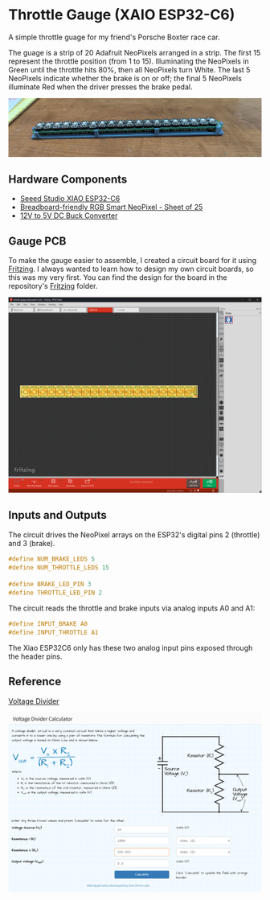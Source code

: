 # Throttle Gauge (XAIO ESP32-C6)

A simple throttle guage for my friend's Porsche Boxter race car.

The guage is a strip of 20 Adafruit NeoPixels arranged in a strip. The first 15 represent the throttle position (from 1 to 15). Illuminating the NeoPixels in Green until the throttle hits 80%, then all NeoPixels turn White. The last 5 NeoPixels indicate whether the brake is on or off; the final 5 NeoPixels illuminate Red when the driver presses the brake pedal.

![NeoPixel strip](images/neopixel-strip.jpg)

## Hardware Components

+ [Seeed Studio XIAO ESP32-C6](https://www.seeedstudio.com/Seeed-Studio-XIAO-ESP32C6-p-5884.html)
+ [Breadboard-friendly RGB Smart NeoPixel - Sheet of 25](https://www.adafruit.com/product/1558)
+ [12V to 5V DC Buck Converter](https://www.amazon.com/Converter-Voltage-Waterproof-Regulator-Step-Down/dp/B07Y2V1F8V)

## Gauge PCB

To make the gauge easier to assemble, I created a circuit board for it using [Fritzing](https://fritzing.org/). I always wanted to learn how to design my own circuit boards, so this was my very first. You can find the design for the board in the repository's [Fritzing](Fritzing) folder.

![Fritzing PCB View](images/fritzing-pcb.png)

## Inputs and Outputs

The circuit drives the NeoPixel arrays on the ESP32's digital pins 2 (throttle) and 3 (brake). 

``` c
#define NUM_BRAKE_LEDS 5
#define NUM_THROTTLE_LEDS 15

#define BRAKE_LED_PIN 3
#define THROTTLE_LED_PIN 2
```

The circuit reads the throttle and brake inputs via analog inputs A0 and A1:


``` c
#define INPUT_BRAKE A0
#define INPUT_THROTTLE A1
```

The Xiao ESP32C6 only has these two analog input pins exposed through the header pins.


## Reference

[Voltage Divider](https://ohmslawcalculator.com/voltage-divider-calculator)

![Voltage Divider Calculator](images/voltage-divider-calculator.png)

